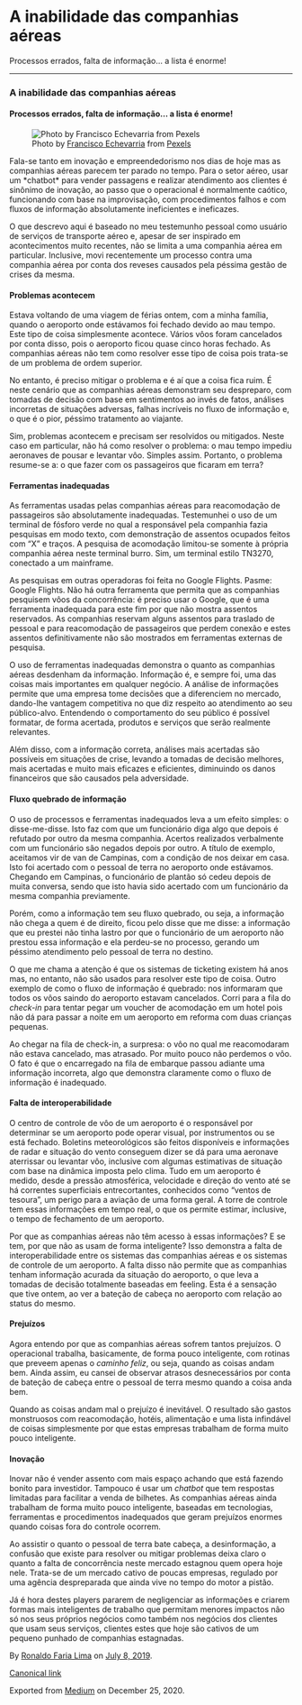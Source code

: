 A inabilidade das companhias aéreas
===================================

Processos errados, falta de informação… a lista é enorme!

------------------------------------------------------------------------

### A inabilidade das companhias aéreas

#### Processos errados, falta de informação… a lista é enorme!

<figure>
<img src="https://cdn-images-1.medium.com/max/800/1*DpJ5l7YMq2cFvoBQG1SAYA.jpeg" alt="Photo by Francisco Echevarria from Pexels" class="graf-image" /><figcaption>Photo by <a href="https://www.pexels.com/@francisco-echevarria-731577?utm_content=attributionCopyText&amp;utm_medium=referral&amp;utm_source=pexels" class="markup--anchor markup--figure-anchor">Francisco Echevarria</a> from <a href="https://www.pexels.com/photo/top-view-photo-of-boat-near-airplane-1575833/?utm_content=attributionCopyText&amp;utm_medium=referral&amp;utm_source=pexels" class="markup--anchor markup--figure-anchor">Pexels</a></figcaption>
</figure>Fala-se tanto em inovação e empreendedorismo nos dias de hoje
mas as companhias aéreas parecem ter parado no tempo. Para o setor
aéreo, usar um *chatbot* para vender passagens e realizar atendimento
aos clientes é sinônimo de inovação, ao passo que o operacional é
normalmente caótico, funcionando com base na improvisação, com
procedimentos falhos e com fluxos de informação absolutamente
ineficientes e ineficazes.

O que descrevo aqui é baseado no meu testemunho pessoal como usuário de
serviços de transporte aéreo e, apesar de ser inspirado em
acontecimentos muito recentes, não se limita a uma companhia aérea em
particular. Inclusive, movi recentemente um processo contra uma
companhia aérea por conta dos reveses causados pela péssima gestão de
crises da mesma.

#### Problemas acontecem

Estava voltando de uma viagem de férias ontem, com a minha família,
quando o aeroporto onde estávamos foi fechado devido ao mau tempo. Este
tipo de coisa simplesmente acontece. Vários vôos foram cancelados por
conta disso, pois o aeroporto ficou quase cinco horas fechado. As
companhias aéreas não tem como resolver esse tipo de coisa pois trata-se
de um problema de ordem superior.

No entanto, é preciso mitigar o problema e é aí que a coisa fica ruim. É
neste cenário que as companhias aéreas demonstram seu despreparo, com
tomadas de decisão com base em sentimentos ao invés de fatos, análises
incorretas de situações adversas, falhas incríveis no fluxo de
informação e, o que é o pior, péssimo tratamento ao viajante.

Sim, problemas acontecem e precisam ser resolvidos ou mitigados. Neste
caso em particular, não há como resolver o problema: o mau tempo impediu
aeronaves de pousar e levantar vôo. Simples assim. Portanto, o problema
resume-se a: o que fazer com os passageiros que ficaram em terra?

#### Ferramentas inadequadas

As ferramentas usadas pelas companhias aéreas para reacomodação de
passageiros são absolutamente inadequadas. Testemunhei o uso de um
terminal de fósforo verde no qual a responsável pela companhia fazia
pesquisas em modo texto, com demonstração de assentos ocupados feitos
com “X” e traços. A pesquisa de acomodação limitou-se somente à própria
companhia aérea neste terminal burro. Sim, um terminal estilo TN3270,
conectado a um mainframe.

As pesquisas em outras operadoras foi feita no Google Flights. Pasme:
Google Flights. Não há outra ferramenta que permita que as companhias
pesquisem vôos da concorrência: é preciso usar o Google, que é uma
ferramenta inadequada para este fim por que não mostra assentos
reservados. As companhias reservam alguns assentos para traslado de
pessoal e para reacomodação de passageiros que perdem conexão e estes
assentos definitivamente não são mostrados em ferramentas externas de
pesquisa.

O uso de ferramentas inadequadas demonstra o quanto as companhias aéreas
desdenham da informação. Informação é, e sempre foi, uma das coisas mais
importantes em qualquer negócio. A análise de informações permite que
uma empresa tome decisões que a diferenciem no mercado, dando-lhe
vantagem competitiva no que diz respeito ao atendimento ao seu
público-alvo. Entendendo o comportamento do seu público é possível
formatar, de forma acertada, produtos e serviços que serão realmente
relevantes.

Além disso, com a informação correta, análises mais acertadas são
possíveis em situações de crise, levando a tomadas de decisão melhores,
mais acertadas e muito mais eficazes e eficientes, diminuindo os danos
financeiros que são causados pela adversidade.

#### Fluxo quebrado de informação

O uso de processos e ferramentas inadequados leva a um efeito simples: o
disse-me-disse. Isto faz com que um funcionário diga algo que depois é
refutado por outro da mesma companhia. Acertos realizados verbalmente
com um funcionário são negados depois por outro. A título de exemplo,
aceitamos vir de van de Campinas, com a condição de nos deixar em casa.
Isto foi acertado com o pessoal de terra no aeroporto onde estávamos.
Chegando em Campinas, o funcionário de plantão só cedeu depois de muita
conversa, sendo que isto havia sido acertado com um funcionário da mesma
companhia previamente.

Porém, como a informação tem seu fluxo quebrado, ou seja, a informação
não chega a quem é de direito, ficou pelo disse que me disse: a
informação que eu prestei não tinha lastro por que o funcionário de um
aeroporto não prestou essa informação e ela perdeu-se no processo,
gerando um péssimo atendimento pelo pessoal de terra no destino.

O que me chama a atenção é que os sistemas de ticketing existem há anos
mas, no entanto, não são usados para resolver este tipo de coisa. Outro
exemplo de como o fluxo de informação é quebrado: nos informaram que
todos os vôos saindo do aeroporto estavam cancelados. Corri para a fila
do *check-in* para tentar pegar um voucher de acomodação em um hotel
pois não dá para passar a noite em um aeroporto em reforma com duas
crianças pequenas.

Ao chegar na fila de check-in, a surpresa: o vôo no qual me reacomodaram
não estava cancelado, mas atrasado. Por muito pouco não perdemos o vôo.
O fato é que o encarregado na fila de embarque passou adiante uma
informação incorreta, algo que demonstra claramente como o fluxo de
informação é inadequado.

#### Falta de interoperabilidade

O centro de controle de vôo de um aeroporto é o responsável por
determinar se um aeroporto pode operar visual, por instrumentos ou se
está fechado. Boletins meteorológicos são feitos disponíveis e
informações de radar e situação do vento conseguem dizer se dá para uma
aeronave aterrissar ou levantar vôo, inclusive com algumas estimativas
de situação com base na dinâmica imposta pelo clima. Tudo em um
aeroporto é medido, desde a pressão atmosférica, velocidade e direção do
vento até se há correntes superficiais entrecortantes, conhecidos como
“ventos de tesoura”, um perigo para a aviação de uma forma geral. A
torre de controle tem essas informações em tempo real, o que os permite
estimar, inclusive, o tempo de fechamento de um aeroporto.

Por que as companhias aéreas não têm acesso à essas informações? E se
tem, por que não as usam de forma inteligente? Isso demonstra a falta de
interoperabilidade entre os sistemas das companhias aéreas e os sistemas
de controle de um aeroporto. A falta disso não permite que as companhias
tenham informação acurada da situação do aeroporto, o que leva a tomadas
de decisão totalmente baseadas em feeling. Esta é a sensação que tive
ontem, ao ver a bateção de cabeça no aeroporto com relação ao status do
mesmo.

#### Prejuízos

Agora entendo por que as companhias aéreas sofrem tantos prejuízos. O
operacional trabalha, basicamente, de forma pouco inteligente, com
rotinas que preveem apenas o *caminho feliz*, ou seja, quando as coisas
andam bem. Ainda assim, eu cansei de observar atrasos desnecessários por
conta de bateção de cabeça entre o pessoal de terra mesmo quando a coisa
anda bem.

Quando as coisas andam mal o prejuízo é inevitável. O resultado são
gastos monstruosos com reacomodação, hotéis, alimentação e uma lista
infindável de coisas simplesmente por que estas empresas trabalham de
forma muito pouco inteligente.

#### Inovação

Inovar não é vender assento com mais espaço achando que está fazendo
bonito para investidor. Tampouco é usar um *chatbot* que tem respostas
limitadas para facilitar a venda de bilhetes. As companhias aéreas ainda
trabalham de forma muito pouco inteligente, baseadas em tecnologias,
ferramentas e procedimentos inadequados que geram prejuízos enormes
quando coisas fora do controle ocorrem.

Ao assistir o quanto o pessoal de terra bate cabeça, a desinformação, a
confusão que existe para resolver ou mitigar problemas deixa claro o
quanto a falta de concorrência neste mercado estagnou quem opera hoje
nele. Trata-se de um mercado cativo de poucas empresas, regulado por uma
agência despreparada que ainda vive no tempo do motor a pistão.

Já é hora destes players pararem de negligenciar as informações e
criarem formas mais inteligentes de trabalho que permitam menores
impactos não só nos seus próprios negócios como também nos negócios dos
clientes que usam seus serviços, clientes estes que hoje são cativos de
um pequeno punhado de companhias estagnadas.

By
<a href="https://medium.com/@ronaldolima" class="p-author h-card">Ronaldo Faria Lima</a>
on [July 8, 2019](https://medium.com/p/b4203e3efacd).

<a href="https://medium.com/@ronaldolima/a-inabilidade-das-companhias-a%C3%A9reas-b4203e3efacd" class="p-canonical">Canonical link</a>

Exported from [Medium](https://medium.com) on December 25, 2020.
